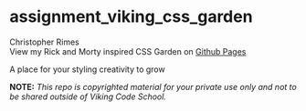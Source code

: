 assignment_viking_css_garden
============================
Christopher Rimes<br>
View my Rick and Morty inspired CSS Garden on <a href="https://chrdev86.github.io/assignment_viking_css_garden/" target="_blank">Github Pages</a>

A place for your styling creativity to grow


**NOTE:** *This repo is copyrighted material for your private use only and not to be shared outside of Viking Code School.*
